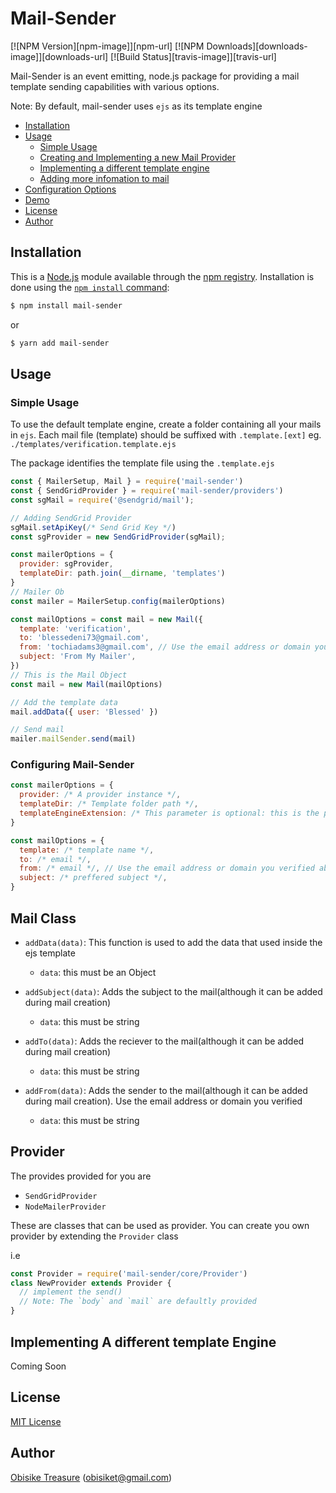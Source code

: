 # Mail-Sender

[![NPM Version][npm-image]][npm-url]
[![NPM Downloads][downloads-image]][downloads-url]
[![Build Status][travis-image]][travis-url]

<!-- [![Test Coverage][coveralls-image]][coveralls-url] -->


Mail-Sender is an event emitting, node.js package for providing a mail template sending capabilities with various options.

Note: By default, mail-sender uses `ejs` as its template engine

<!-- **[Follow me (@troygoode) on Twitter!](https://twitter.com/intent/user?screen_name=troygoode)** -->

* [Installation](#installation)
* [Usage](#usage)
  * [Simple Usage](#This-is-how-to-set-it-up-for-your-project)
  * [Creating and Implementing a new Mail Provider](#Implement-a-mail-provider)
  * [Implementing a different template engine](#Implement-a-template-engine)
  * [Adding more infomation to mail](#adding-data-to-mail)
* [Configuration Options](#configuration-options)
* [Demo](#demo)
* [License](#license)
* [Author](#author)

## Installation

This is a [Node.js](https://nodejs.org/en/) module available through the
[npm registry](https://www.npmjs.com/). Installation is done using the
[`npm install` command](https://docs.npmjs.com/getting-started/installing-npm-packages-locally):

```sh
$ npm install mail-sender
```
or

```sh
$ yarn add mail-sender
```
## Usage

### Simple Usage
To use the default template engine, create a folder containing all your mails in `ejs`. Each mail file (template) should be suffixed with `.template.[ext]` eg. `./templates/verification.template.ejs`

The package identifies the template file using the `.template.ejs`
```javascript
const { MailerSetup, Mail } = require('mail-sender')
const { SendGridProvider } = require('mail-sender/providers')
const sgMail = require('@sendgrid/mail');

// Adding SendGrid Provider
sgMail.setApiKey(/* Send Grid Key */)
const sgProvider = new SendGridProvider(sgMail);

const mailerOptions = {
  provider: sgProvider, 
  templateDir: path.join(__dirname, 'templates') 
}
// Mailer Ob
const mailer = MailerSetup.config(mailerOptions)

const mailOptions = const mail = new Mail({
  template: 'verification',
  to: 'blessedeni73@gmail.com',
  from: 'tochiadams3@gmail.com', // Use the email address or domain you verified above
  subject: 'From My Mailer',
})
// This is the Mail Object
const mail = new Mail(mailOptions)

// Add the template data
mail.addData({ user: 'Blessed' })

// Send mail
mailer.mailSender.send(mail)
```

### Configuring Mail-Sender

```javascript
const mailerOptions = {
  provider: /* A provider instance */, 
  templateDir: /* Template folder path */,
  templateEngineExtension: /* This parameter is optional: this is the preffered template engine file extension */
}

const mailOptions = {
  template: /* template name */,
  to: /* email */,
  from: /* email */, // Use the email address or domain you verified above
  subject: /* preffered subject */,
}
```
## Mail Class

  * `addData(data)`: This function is used to add the data that used inside the ejs template
    - `data`: this must be an Object
    

  * `addSubject(data)`: Adds the subject to the mail(although it can be added during mail creation)
    - `data`: this must be string

  * `addTo(data)`: Adds the reciever to the mail(although it can be added during mail creation)
    - `data`: this must be string

  * `addFrom(data)`: Adds the sender to the mail(although it can be added during mail creation). Use the email address or domain you verified

    - `data`: this must be string


## Provider

The provides provided for you are
  * `SendGridProvider`
  * `NodeMailerProvider`

These are classes that can be used as provider. You can create you own provider by extending the `Provider` class

i.e
```js
const Provider = require('mail-sender/core/Provider')
class NewProvider extends Provider {
  // implement the send()
  // Note: The `body` and `mail` are defaultly provided 
}
```

## Implementing A different template Engine
Coming Soon

## License

[MIT License](http://www.opensource.org/licenses/mit-license.php)

## Author

[Obisike Treasure](https://github.com/Otrex) ([obisiket@gmail.com](mailto:obisiket@gmail.com))
